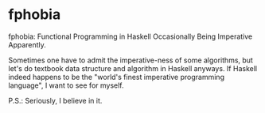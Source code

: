 # fphobia

fphobia: Functional Programming in Haskell Occasionally Being Imperative Apparently.

Sometimes one have to admit the imperative-ness of some algorithms,
but let's do textbook data structure and algorithm in Haskell anyways.
If Haskell indeed happens to be the "world's finest imperative programming language",
I want to see for myself.

P.S.: Seriously, I believe in it.
